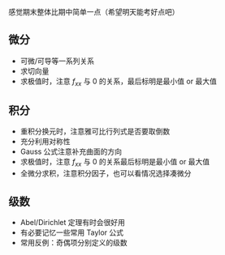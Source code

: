 感觉期末整体比期中简单一点（希望明天能考好点吧）

## 微分

* 可微/可导等一系列关系
* 求切向量
* 求极值时，注意 $f_{xx}$ 与 0 的关系，最后标明是最小值 or 最大值

## 积分

* 重积分换元时，注意雅可比行列式是否要取倒数
* 充分利用对称性
* Gauss 公式注意补充曲面的方向
* 求极值时，注意 $f_{xx}$ 与 0 的关系最后标明是最小值 or 最大值
* 全微分求积，注意积分因子，也可以看情况选择凑微分

## 级数

* Abel/Dirichlet 定理有时会很好用
* 有必要记忆一些常用 Taylor 公式
* 常用反例：奇偶项分别定义的级数


